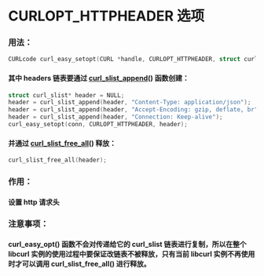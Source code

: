 # CURLOPT_HTTPHEADER 选项

### 用法：

```c++
CURLcode curl_easy_setopt(CURL *handle, CURLOPT_HTTPHEADER, struct curl_slist *headers);
```



#### 其中 headers 链表要通过 [curl_slist_append](https://curl.se/libcurl/c/curl_slist_append.html)() 函数创建：

```c++
struct curl_slist* header = NULL;
header = curl_slist_append(header, "Content-Type: application/json");
header = curl_slist_append(header, "Accept-Encoding: gzip, deflate, br");
header = curl_slist_append(header, "Connection: Keep-alive");
curl_easy_setopt(conn, CURLOPT_HTTPHEADER, header);
```

#### 并通过  [curl_slist_free_all](https://curl.se/libcurl/c/curl_slist_free_all.html)() 释放：

```c++
curl_slist_free_all(header);
```

### 作用：

#### 设置 http 请求头

### 

### 注意事项：

#### curl_easy_opt() 函数不会对传递给它的 curl_slist 链表进行复制，所以在整个 libcurl 实例的使用过程中要保证改链表不被释放，只有当前 libcurl 实例不再使用时才可以调用 curl_slist_free_all() 进行释放。